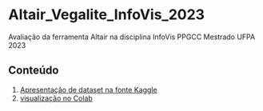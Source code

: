 # Altair_Vegalite_InfoVis_2023
Avaliação da ferramenta Altair na disciplina InfoVis PPGCC Mestrado UFPA 2023

## Conteúdo ##

1. [Apresentação de dataset na fonte Kaggle](https://www.kaggle.com/datasets/zhengtzer/global-fisheries-aquaculture-department)
2. [visualização no Colab](https://colab.research.google.com/drive/1fRVW-jmoFbuM8uQ3yPExrO81CeWNYVTn?authuser=0#scrollTo=BU5Ndslf64ZA) 

    
